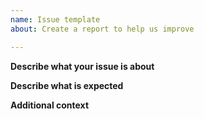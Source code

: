 ```yaml
---
name: Issue template
about: Create a report to help us improve

---
```


<!-- Thanks for take some time to open an issue to improve our guide -->
<!-- You don'`t need to erase the comments in this issue template -->
**Describe what your issue is about**
<!-- A clear and concise description of what the bug or improvement is. -->

**Describe what is expected**
<!-- A clear and concise description of what you expect with your improvement -->

**Additional context**
<!-- Add any other context about this issue here. -->
